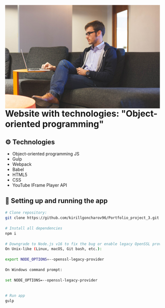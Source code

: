 <img align="left" src="dist/assets/img/mainbg.jpg" atl="preview"/>



# Website with technologies: "Object-oriented programming"


## ⚙ Technologies
-  Object-oriented programming JS
-  Gulp
-  Webpack
-  Babel
-  HTML5
-  CSS
-  YouTube IFrame Player API

## 🔌 Setting up and running the app

```bash
# Clone repository:
git clone https://github.com/kirillgoncharov96/Portfolio_project_3.git

# Install all dependencies
npm i

# Downgrade to Node.js v16 to fix the bug or enable legacy OpenSSL provider:
On Unix-like (Linux, macOS, Git bash, etc.):

export NODE_OPTIONS=--openssl-legacy-provider

On Windows command prompt:

set NODE_OPTIONS=--openssl-legacy-provider


# Run app
gulp
```

